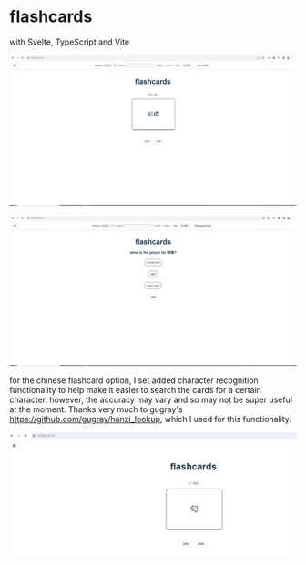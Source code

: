 # flashcards    
with Svelte, TypeScript and Vite    
    
![screenshot of app in flashcard mode](screenshot.png)    
    
![screenshot of app in quiz mode](quiz-mode-screenshot.png)    
    
for the chinese flashcard option, I set added character recognition functionality to help make it easier to search the cards for a certain character. however, the accuracy may vary and so may not be super useful at the moment. Thanks very much to gugray's https://github.com/gugray/hanzi_lookup, which I used for this functionality.    
    
![gif of character recognition functionality](14-03-2024_180538.gif)    